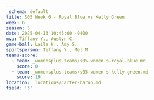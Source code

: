 ```yaml
---
_schema: default
title: S05 Week 6 - Royal Blue vs Kelly Green
week: 6
season: 5
date: 2025-04-13 10:45:00 -0400
mvp: Tiffany Y., Austyn C.
game-ball: Laila H., Amy S.
sportsperson: Tiffany Y., Mel M.
teams-score:
  - team: _womensplus-teams/s05-women-s-royal-blue.md
    score: 0
  - team: _womensplus-teams/s05-women-s-kelly-green.md
    score: 19
location: _locations/carter-baron.md
field: '3'
---
```

